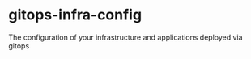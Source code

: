 # gitops-infra-config
The configuration of your infrastructure and applications deployed via gitops
